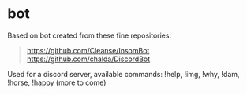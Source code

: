 # bot

Based on bot created from these fine repositories:

>https://github.com/Cleanse/InsomBot
>https://github.com/chalda/DiscordBot

Used for a discord server, available commands: !help, !img, !why, !dam, !horse, !happy (more to come)
